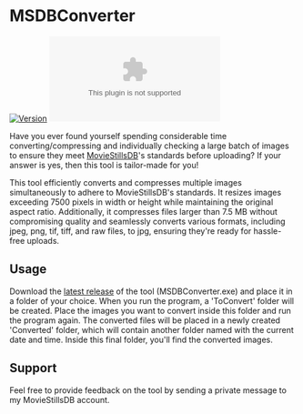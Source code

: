 # MSDBConverter

[![Version](https://img.shields.io/github/v/release/niccoloc0/MSDBConverter?color=%230567ff&label=Latest%20Release&style=for-the-badge)](https://github.com/niccoloc0/MSDBConverter/releases/latest)
![GitHub Downloads (specific asset, all releases)](https://img.shields.io/github/downloads/niccoloc0/MSDBConverter/MSDBConverter.exe?label=Total%20Downloads&style=for-the-badge)

Have you ever found yourself spending considerable time converting/compressing and individually checking a large batch of images to ensure they meet [MovieStillsDB](https://www.moviestillsdb.com/)'s standards before uploading? If your answer is yes, then this tool is tailor-made for you!

This tool efficiently converts and compresses multiple images simultaneously to adhere to MovieStillsDB's standards. It resizes images exceeding 7500 pixels in width or height while maintaining the original aspect ratio. Additionally, it compresses files larger than 7.5 MB without compromising quality and seamlessly converts various formats, including jpeg, png, tif, tiff, and raw files, to jpg, ensuring they're ready for hassle-free uploads.

## Usage

Download the [latest release](https://github.com/niccoloc0/MSDBConverter/releases) of the tool (MSDBConverter.exe) and place it in a folder of your choice. When you run the program, a 'ToConvert' folder will be created. Place the images you want to convert inside this folder and run the program again. The converted files will be placed in a newly created 'Converted' folder, which will contain another folder named with the current date and time. Inside this final folder, you'll find the converted images.

## Support
Feel free to provide feedback on the tool by sending a private message to my MovieStillsDB account.
